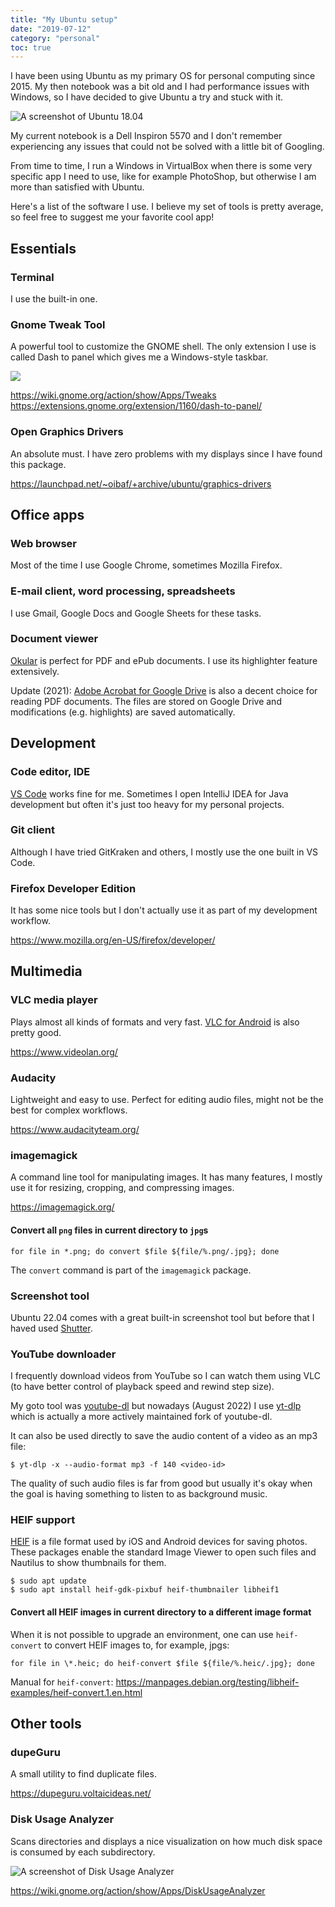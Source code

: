 ```yaml
---
title: "My Ubuntu setup"
date: "2019-07-12"
category: "personal"
toc: true
---
```


I have been using Ubuntu as my primary OS for personal computing since 2015. My then notebook was a bit old and I had performance issues with Windows, so I have decided to give Ubuntu a try and stuck with it.

<img src="/images/posts/my-ubuntu-setup/ubuntu1804.jpg" alt="A screenshot of Ubuntu 18.04" class="centered"/>

My current notebook is a Dell Inspiron 5570 and I don't remember experiencing any issues that could not be solved with a little bit of Googling.

From time to time, I run a Windows in VirtualBox when there is some very specific app I need to use, like for example PhotoShop, but otherwise I am more than satisfied with Ubuntu.

Here's a list of the software I use. I believe my set of tools is pretty average, so feel free to suggest me your favorite cool app!

## Essentials

### Terminal

I use the built-in one.

### Gnome Tweak Tool

A powerful tool to customize the GNOME shell. The only extension I use is called Dash to panel which gives me a Windows-style taskbar.

<img src="/images/posts/my-ubuntu-setup/gnome-tweak-tool-dash-to-panel.png" class="centered"/>

<a href="https://wiki.gnome.org/action/show/Apps/Tweaks" target="_blank">https://wiki.gnome.org/action/show/Apps/Tweaks</a><br/>
<a href="https://extensions.gnome.org/extension/1160/dash-to-panel/" target="_blank">https://extensions.gnome.org/extension/1160/dash-to-panel/</a>

### Open Graphics Drivers

An absolute must. I have zero problems with my displays since I have found this package.

<a href="https://launchpad.net/~oibaf/+archive/ubuntu/graphics-drivers" target="_blank">https://launchpad.net/~oibaf/+archive/ubuntu/graphics-drivers</a>

## Office apps

### Web browser

Most of the time I use Google Chrome, sometimes Mozilla Firefox.

### E-mail client, word processing, spreadsheets

I use Gmail, Google Docs and Google Sheets for these tasks.

### Document viewer

<a href="https://okular.kde.org/" target="_blank">Okular</a> is perfect for PDF and ePub documents. I use its highlighter feature extensively.

Update (2021): <a href="https://workspace.google.com/marketplace/app/adobe_acrobat_%E2%80%93_pdf_and_esignature_tools/80763634447" target="_blank">Adobe Acrobat for Google Drive</a> is also a decent choice for reading PDF documents. The files are stored on Google Drive and modifications (e.g. highlights) are saved automatically.

## Development

### Code editor, IDE

<a href="https://code.visualstudio.com/" target="_blank">VS Code</a> works fine for me. Sometimes I open IntelliJ IDEA for Java development but often it's just too heavy for my personal projects.

### Git client

Although I have tried GitKraken and others, I mostly use the one built in VS Code.

### Firefox Developer Edition

It has some nice tools but I don't actually use it as part of my development workflow.

<a href="https://www.mozilla.org/en-US/firefox/developer/" target="_blank">https://www.mozilla.org/en-US/firefox/developer/</a>

## Multimedia

### VLC media player

Plays almost all kinds of formats and very fast. <a href="https://play.google.com/store/apps/details?id=org.videolan.vlc&hl=en" target="_blank">VLC for Android</a> is also pretty good.

<a href="https://www.videolan.org/" target="_blank">https://www.videolan.org/</a>

### Audacity

Lightweight and easy to use. Perfect for editing audio files, might not be the best for complex workflows.

<a href="https://www.audacityteam.org/" target="_blank">https://www.audacityteam.org/</a>

### imagemagick

A command line tool for manipulating images. It has many features, I mostly use it for resizing, cropping, and compressing images.

<a href="https://imagemagick.org/" target="_blank">https://imagemagick.org/</a>

#### Convert all `png` files in current directory to `jpg`s

```shell
for file in *.png; do convert $file ${file/%.png/.jpg}; done
```

The `convert` command is part of the `imagemagick` package.

### Screenshot tool

Ubuntu 22.04 comes with a great built-in screenshot tool but before that I haved used <a href="https://shutter-project.org/" target="_blank">Shutter</a>.

### YouTube downloader

I frequently download videos from YouTube so I can watch them using VLC (to have better control of playback speed and rewind step size).

My goto tool was <a href="https://github.com/ytdl-org/youtube-dl" target="_blank">youtube-dl</a> but nowadays (August 2022) I use <a href="https://github.com/yt-dlp/yt-dlp" target="_blank">yt-dlp</a> which is actually a more actively maintained fork of youtube-dl.

It can also be used directly to save the audio content of a video as an mp3 file:

```terminal
$ yt-dlp -x --audio-format mp3 -f 140 <video-id>
```

The quality of such audio files is far from good but usually it's okay when the goal is having something to listen to as background music.

### HEIF support

<a href="https://en.wikipedia.org/wiki/High_Efficiency_Image_File_Format" target="_blank">HEIF</a> is a file format used by iOS and Android devices for saving photos. These packages enable the standard Image Viewer to open such files and Nautilus to show thumbnails for them.

```shell
$ sudo apt update
$ sudo apt install heif-gdk-pixbuf heif-thumbnailer libheif1
```

#### Convert all HEIF images in current directory to a different image format

When it is not possible to upgrade an environment, one can use `heif-convert` to convert HEIF images to, for example, jpgs:

```shell
for file in \*.heic; do heif-convert $file ${file/%.heic/.jpg}; done
```

Manual for `heif-convert`: <a href="https://manpages.debian.org/testing/libheif-examples/heif-convert.1.en.html" target="_blank">https://manpages.debian.org/testing/libheif-examples/heif-convert.1.en.html</a>

## Other tools

### dupeGuru

A small utility to find duplicate files.

<a href="https://dupeguru.voltaicideas.net/" target="_blank">https://dupeguru.voltaicideas.net/</a>

### Disk Usage Analyzer

Scans directories and displays a nice visualization on how much disk space is consumed by each subdirectory.

<img src="/images/posts/my-ubuntu-setup/disk-usage-analyzer.jpg" alt="A screenshot of Disk Usage Analyzer" class="centered bordered max-width-500" />

<a href="https://wiki.gnome.org/action/show/Apps/DiskUsageAnalyzer" target="_blank">https://wiki.gnome.org/action/show/Apps/DiskUsageAnalyzer</a>
